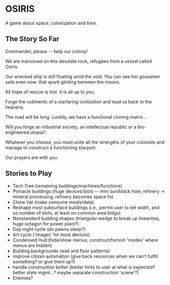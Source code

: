 # OSIRIS

A game about space, colonization and time.

## The Story So Far

Commander, please -- help our colony!

We are marooned on this desolate rock, refugees from a vessel called Osiris. 

Our wrecked ship is still floating amid the void. You can see her gossamer sails even now: that spark glinting between the moons.

All hope of rescue is lost. It is all up to you.

Forge the rudiments of a starfaring civilization and lead us back to the heavens.

The road will be long. Luckily, we have a functional cloning matrix...

Will you forge an industrial society, an intellectual republic or a bio-engineered utopia?

Whatever you choose, you must unite all the strengths of your colonists and manage to construct a functioning starport.

Our prayers are with you.

## Stories to Play

- Tech Tree (remaining buildings/machines/functions) 
- Pinnacle buildings (huge devices/slots -- mini sun/black hole; refinery -> mineral processing, refinery becomes space fn)
- Clone Vat (make consume meals/data)
- Reshape most subsurface buildings (i.e., permit user to set width, and so number of slots, at least on common area bldgs)
- Nonstandard building shapes (triangular wedge to break up linearities, huge octagon for power plant?)
- Day-night cycle (do pawns sleep?)
- Art cycle ('images' for most devices)
- Condensed Hud (hide/show menus; construct/furnish 'modes' where menus are hidden)
- Building backgrounds (wall and floor patterns)
- improve citizen automation (give back resources when we can't fulfill something? or give them up?)
- handle construction better (better hints to user at what is expected? better state mgmt...? maybe separate construction 'scene'?)
- Enemies?
